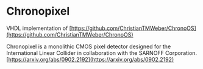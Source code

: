 ﻿# Chronopixel

VHDL implementation of [https://github.com/ChristianTMWeber/ChronoOS](https://github.com/ChristianTMWeber/ChronoOS)

Chronopixel is a monolithic CMOS pixel detector designed for the International Linear Collider in collaboration with the SARNOFF Corporation. [https://arxiv.org/abs/0902.2192](https://arxiv.org/abs/0902.2192)

